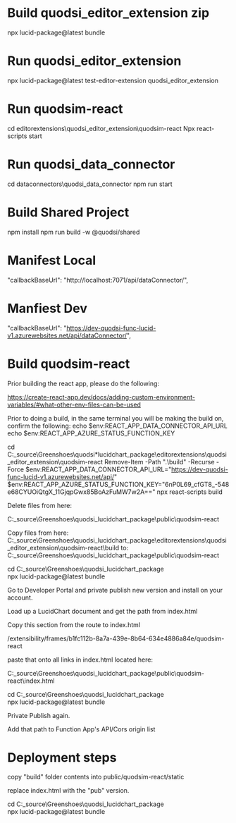 # Build quodsi_editor_extension zip

npx lucid-package@latest bundle

# Run quodsi_editor_extension

npx lucid-package@latest test-editor-extension quodsi_editor_extension

# Run quodsim-react

cd editorextensions\quodsi_editor_extension\quodsim-react
Npx react-scripts start

# Run quodsi_data_connector

cd dataconnectors\quodsi_data_connector
npm run start

# Build Shared Project

npm install
npm run build -w @quodsi/shared

# Manifest Local

"callbackBaseUrl": "http://localhost:7071/api/dataConnector/",

# Manfiest Dev

"callbackBaseUrl": "https://dev-quodsi-func-lucid-v1.azurewebsites.net/api/dataConnector/",

# Build quodsim-react

Prior building the react app, please do the following:

https://create-react-app.dev/docs/adding-custom-environment-variables/#what-other-env-files-can-be-used

Prior to doing a build, in the same terminal you will be making the build on, confirm the following:
echo $env:REACT_APP_DATA_CONNECTOR_API_URL
echo $env:REACT_APP_AZURE_STATUS_FUNCTION_KEY

cd C:\_source\Greenshoes\quodsi*lucidchart_package\editorextensions\quodsi_editor_extension\quodsim-react
Remove-Item -Path ".\build" -Recurse -Force
$env:REACT_APP_DATA_CONNECTOR_API_URL="https://dev-quodsi-func-lucid-v1.azurewebsites.net/api/"
$env:REACT_APP_AZURE_STATUS_FUNCTION_KEY="6nP0L69_cfGT8_-548e68CYUOiQtgX_11GjqpGwx85BoAzFuMW7w2A=="
npx react-scripts build

Delete files from here:

C:\_source\Greenshoes\quodsi_lucidchart_package\public\quodsim-react

Copy files from here:
C:\_source\Greenshoes\quodsi_lucidchart_package\editorextensions\quodsi_editor_extension\quodsim-react\build
to:
C:\_source\Greenshoes\quodsi_lucidchart_package\public\quodsim-react

cd C:\_source\Greenshoes\quodsi_lucidchart_package\
npx lucid-package@latest bundle

Go to Developer Portal and private publish new version and install on your account.

Load up a LucidChart document and get the path from index.html

Copy this section from the route to index.html

/extensibility/frames/b1fc112b-8a7a-439e-8b64-634e4886a84e/quodsim-react

paste that onto all links in index.html located here:

C:\_source\Greenshoes\quodsi_lucidchart_package\public\quodsim-react\index.html

cd C:\_source\Greenshoes\quodsi_lucidchart_package\
npx lucid-package@latest bundle

Private Publish again.

Add that path to Function App's API/Cors origin list

# Deployment steps

copy "build" folder contents into public/quodsim-react/static

replace index.html with the "pub" version.

cd C:\_source\Greenshoes\quodsi_lucidchart_package\
npx lucid-package@latest bundle

